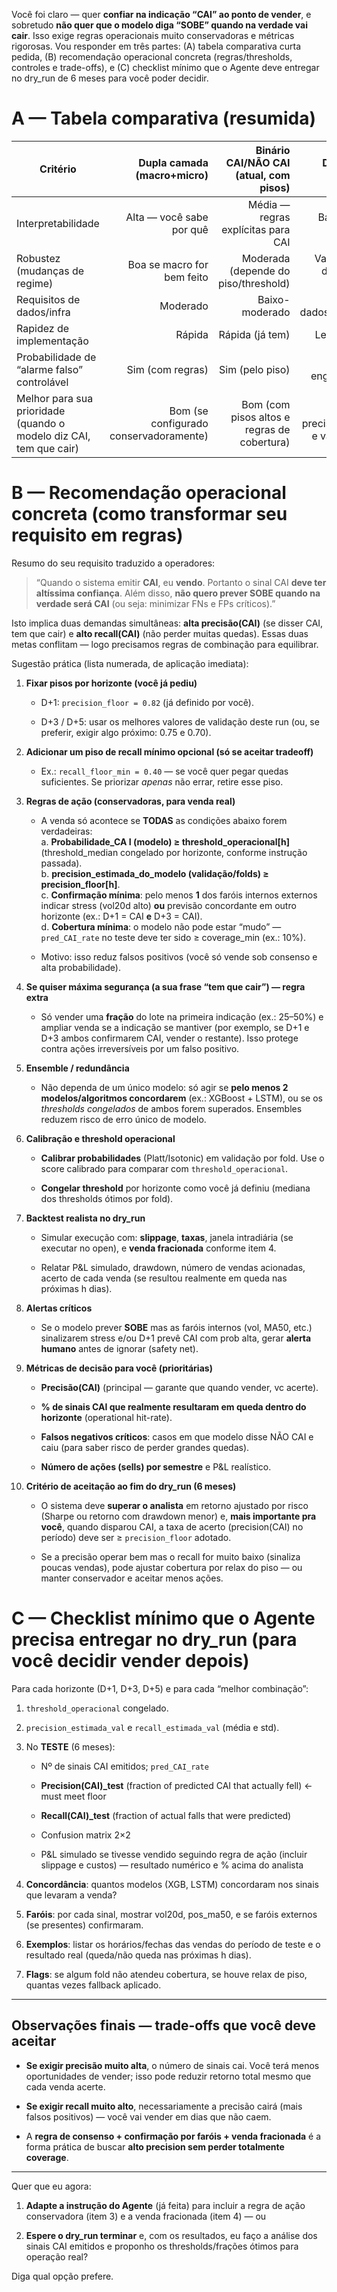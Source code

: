 Você foi claro — quer **confiar na indicação “CAI” ao ponto de vender**, e sobretudo **não quer que o modelo diga “SOBE” quando na verdade vai cair**. Isso exige regras operacionais muito conservadoras e métricas rigorosas. Vou responder em três partes: (A) tabela comparativa curta pedida, (B) recomendação operacional concreta (regras/thresholds, controles e trade-offs), e (C) checklist mínimo que o Agente deve entregar no dry_run de 6 meses para você poder decidir.

# A — Tabela comparativa (resumida)

|Critério|Dupla camada (macro+micro)|Binário CAI/NÃO CAI (atual, com pisos)|Deep learning multi-ticker|
|---|--:|--:|--:|
|Interpretabilidade|Alta — você sabe por quê|Média — regras explícitas para CAI|Baixa — caixa-preta|
|Robustez (mudanças de regime)|Boa se macro for bem feito|Moderada (depende do piso/threshold)|Variável — risco de colapso em choque|
|Requisitos de dados/infra|Moderado|Baixo-moderado|Alto (mais dados/GPU/tuning)|
|Rapidez de implementação|Rápida|Rápida (já tem)|Lenta/complexa|
|Probabilidade de “alarme falso” controlável|Sim (com regras)|Sim (pelo piso)|Difícil sem engenharia extra|
|Melhor para sua prioridade (quando o modelo diz CAI, tem que cair)|Bom (se configurado conservadoramente)|Bom (com pisos altos e regras de cobertura)|Risco alto — precisa ensembles e validação forte|

# B — Recomendação operacional concreta (como transformar seu requisito em regras)

Resumo do seu requisito traduzido a operadores:

> “Quando o sistema emitir **CAI**, eu **vendo**. Portanto o sinal CAI **deve ter altíssima confiança**. Além disso, **não quero prever SOBE quando na verdade será CAI** (ou seja: minimizar FNs e FPs críticos).”

Isto implica duas demandas simultâneas: **alta precisão(CAI)** (se disser CAI, tem que cair) e **alto recall(CAI)** (não perder muitas quedas). Essas duas metas conflitam — logo precisamos regras de combinação para equilibrar.

Sugestão prática (lista numerada, de aplicação imediata):

1. **Fixar pisos por horizonte (você já pediu)**
    
    - D+1: `precision_floor = 0.82` (já definido por você).
        
    - D+3 / D+5: usar os melhores valores de validação deste run (ou, se preferir, exigir algo próximo: 0.75 e 0.70).
        
2. **Adicionar um piso de recall mínimo opcional (só se aceitar tradeoff)**
    
    - Ex.: `recall_floor_min = 0.40` — se você quer pegar quedas suficientes. Se priorizar _apenas_ não errar, retire esse piso.
        
3. **Regras de ação (conservadoras, para venda real)**
    
    - A venda só acontece se **TODAS** as condições abaixo forem verdadeiras:  
        a. **Probabilidade_CA I (modelo) ≥ threshold_operacional[h]** (threshold_median congelado por horizonte, conforme instrução passada).  
        b. **precision_estimada_do_modelo (validação/folds) ≥ precision_floor[h]**.  
        c. **Confirmação mínima**: pelo menos **1** dos faróis internos externos indicar stress (vol20d alto) **ou** previsão concordante em outro horizonte (ex.: D+1 = CAI **e** D+3 = CAI).  
        d. **Cobertura mínima**: o modelo não pode estar “mudo” — `pred_CAI_rate` no teste deve ter sido ≥ coverage_min (ex.: 10%).
        
    - Motivo: isso reduz falsos positivos (você só vende sob consenso e alta probabilidade).
        
4. **Se quiser máxima segurança (a sua frase “tem que cair”) — regra extra**
    
    - Só vender uma **fração** do lote na primeira indicação (ex.: 25–50%) e ampliar venda se a indicação se mantiver (por exemplo, se D+1 e D+3 ambos confirmarem CAI, vender o restante). Isso protege contra ações irreversíveis por um falso positivo.
        
5. **Ensemble / redundância**
    
    - Não dependa de um único modelo: só agir se **pelo menos 2 modelos/algoritmos concordarem** (ex.: XGBoost + LSTM), ou se os _thresholds congelados_ de ambos forem superados. Ensembles reduzem risco de erro único de modelo.
        
6. **Calibração e threshold operacional**
    
    - **Calibrar probabilidades** (Platt/Isotonic) em validação por fold. Use o score calibrado para comparar com `threshold_operacional`.
        
    - **Congelar threshold** por horizonte como você já definiu (mediana dos thresholds ótimos por fold).
        
7. **Backtest realista no dry_run**
    
    - Simular execução com: **slippage**, **taxas**, janela intradiária (se executar no open), e **venda fracionada** conforme item 4.
        
    - Relatar P&L simulado, drawdown, número de vendas acionadas, acerto de cada venda (se resultou realmente em queda nas próximas h dias).
        
8. **Alertas críticos**
    
    - Se o modelo prever **SOBE** mas as faróis internos (vol, MA50, etc.) sinalizarem stress e/ou D+1 prevê CAI com prob alta, gerar **alerta humano** antes de ignorar (safety net).
        
9. **Métricas de decisão para você (prioritárias)**
    
    - **Precisão(CAI)** (principal — garante que quando vender, vc acerte).
        
    - **% de sinais CAI que realmente resultaram em queda dentro do horizonte** (operational hit-rate).
        
    - **Falsos negativos críticos**: casos em que modelo disse NÃO CAI e caiu (para saber risco de perder grandes quedas).
        
    - **Número de ações (sells) por semestre** e P&L realístico.
        
10. **Critério de aceitação ao fim do dry_run (6 meses)**
    
    - O sistema deve **superar o analista** em retorno ajustado por risco (Sharpe ou retorno com drawdown menor) e, **mais importante pra você**, quando disparou CAI, a taxa de acerto (precision(CAI) no período) deve ser ≥ `precision_floor` adotado.
        
    - Se a precisão operar bem mas o recall for muito baixo (sinaliza poucas vendas), pode ajustar cobertura por relax do piso — ou manter conservador e aceitar menos ações.
        

# C — Checklist mínimo que o Agente precisa entregar no dry_run (para você decidir vender depois)

Para cada horizonte (D+1, D+3, D+5) e para cada “melhor combinação”:

1. `threshold_operacional` congelado.
    
2. `precision_estimada_val` e `recall_estimada_val` (média e std).
    
3. No **TESTE** (6 meses):
    
    - Nº de sinais CAI emitidos; `pred_CAI_rate`
        
    - **Precision(CAI)_test** (fraction of predicted CAI that actually fell) ← must meet floor
        
    - **Recall(CAI)_test** (fraction of actual falls that were predicted)
        
    - Confusion matrix 2×2
        
    - P&L simulado se tivesse vendido seguindo regra de ação (incluir slippage e custos) — resultado numérico e % acima do analista
        
4. **Concordância**: quantos modelos (XGB, LSTM) concordaram nos sinais que levaram a venda?
    
5. **Faróis**: por cada sinal, mostrar vol20d, pos_ma50, e se faróis externos (se presentes) confirmaram.
    
6. **Exemplos**: listar os horários/fechas das vendas do período de teste e o resultado real (queda/não queda nas próximas h dias).
    
7. **Flags**: se algum fold não atendeu cobertura, se houve relax de piso, quantas vezes fallback aplicado.
    

---

## Observações finais — trade-offs que você deve aceitar

- **Se exigir precisão muito alta**, o número de sinais cai. Você terá menos oportunidades de vender; isso pode reduzir retorno total mesmo que cada venda acerte.
    
- **Se exigir recall muito alto**, necessariamente a precisão cairá (mais falsos positivos) — você vai vender em dias que não caem.
    
- A **regra de consenso + confirmação por faróis + venda fracionada** é a forma prática de buscar **alto precision sem perder totalmente coverage**.
    

---

Quer que eu agora:

1. **Adapte a instrução do Agente** (já feita) para incluir a regra de ação conservadora (item 3) e a venda fracionada (item 4) — ou
    
2. **Espere o dry_run terminar** e, com os resultados, eu faço a análise dos sinais CAI emitidos e proponho os thresholds/frações ótimos para operação real?
    

Diga qual opção prefere.